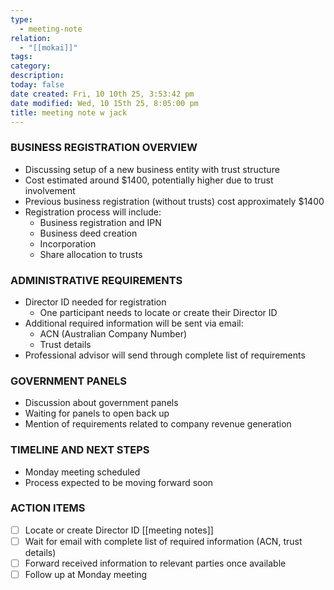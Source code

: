 ```yaml
---
type:
  - meeting-note
relation:
  - "[[mokai]]"
tags:
category:
description:
today: false
date created: Fri, 10 10th 25, 3:53:42 pm
date modified: Wed, 10 15th 25, 8:05:00 pm
title: meeting note w jack
---
```

### BUSINESS REGISTRATION OVERVIEW

- Discussing setup of a new business entity with trust structure
- Cost estimated around $1400, potentially higher due to trust involvement
- Previous business registration (without trusts) cost approximately $1400
- Registration process will include:
    - Business registration and IPN
    - Business deed creation
    - Incorporation
    - Share allocation to trusts

### ADMINISTRATIVE REQUIREMENTS

- Director ID needed for registration
    - One participant needs to locate or create their Director ID
- Additional required information will be sent via email:
    - ACN (Australian Company Number)
    - Trust details
- Professional advisor will send through complete list of requirements

### GOVERNMENT PANELS

- Discussion about government panels
- Waiting for panels to open back up
- Mention of requirements related to company revenue generation

### TIMELINE AND NEXT STEPS

- Monday meeting scheduled
- Process expected to be moving forward soon

### ACTION ITEMS

- [ ] Locate or create Director ID [[meeting notes]]
- [ ] Wait for email with complete list of required information (ACN, trust details)
- [ ] Forward received information to relevant parties once available
- [ ] Follow up at Monday meeting
